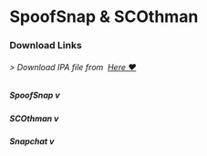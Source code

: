 # **SpoofSnap & SCOthman**



### Download Links
###### > Download IPA file from  [Here ❤️](https://pages.github.com/)



##### SpoofSnap v
##### SCOthman v
##### Snapchat v

